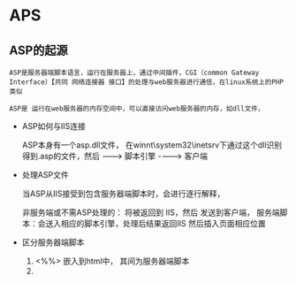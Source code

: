 # APS

## ASP的起源

	ASP是服务器端脚本语言，运行在服务器上，通过中间插件，CGI（common Gateway Interface）【共同 网络连接器 接口】的处理与web服务器进行通信，在linux系统上的PHP类似

	ASP是 运行在web服务器的内存空间中，可以直接访问web服务器的内存，如dll文件，

- ASP如何与IIS连接

	ASP本身有一个asp.dll文件， 在winnt\system32\inetsrv下通过这个dll识别得到.asp的文件，然后 ---> 脚本引擎 ----> 客户端

- 处理ASP文件

	当ASP从IIS接受到包含服务器端脚本时，会进行逐行解释，

	非服务端或不需ASP处理的：   将被返回到 IIS，然后 发送到客户端，
	服务端脚本：会送入相应的脚本引擎，处理后结果返回IIS 然后插入页面相应位置

- 区分服务器端脚本
	
	1. <%%>   嵌入到html中， 其间为服务器端脚本
	2. <script language="vbscript" RUNAT="server">	当内嵌script的 runat值为 server时 服务器端，为client时为用户端
	3. 同时也支持 script sec进行外链

标记语言 确定编码 <%@ language="vbscript" codepage="65001"%>

---

## request 与 Response对象

### requset对象

- 属性

	TotalBytes	- 	返回客户端发送来字符流的字节数

- 方法

	BinaryRead	-	根据描述，99.99% 不会用到



- 集合

	queryString	-	获取get 提交的数据

	Form		- 	获取post提交的数据

	serverVariable-	获取http报文头，以及web服务器环境变量信息

	cookies		-	获取用户系统发送的所有cookies集合

	clientCertificate- 获取客户端身份权限数据


### response对象

- 属性
	
	buffer	-	可读写，设置  页面是否 先缓冲

	contentType-可读写，设置Response对象的http内容类型

	Expires	-	可读写，设置浏览器缓存页面的时间，

	expiresAbsolute-	可读写，设置页面过期时间

	Status	-	返回服务器对客户端相应的各种状态值

	isClientConnected-	判断客户端与服务器断开连接

- 方法

	write(str)	-	向客户端发送数据

	redirect(url)-	是浏览器重定向到 url

	clear 		-	将服务器缓存中的信息清除

	flush		-	将服务器缓存的数据发送到浏览器

	end			-	结束处理页面脚本，并返回当前已创建内容

	binaryWrite(safeArray)-	在当前的http输出流中写入variant类型的SafeArray，而不经过任何字符转换，通过用于二进制数据 或者图像文件的二进制字节

	addHeader	-	增加带有一个要发送到客户应用程序的特殊HTTP头，他不代替现有的标题，一旦标题被添加就不能删除

	appendToLog()-	给服务器日志添加条目



## Application 与 Session对象

### application

- 集合

	1. contents: 没有使用<OBJECT>元素定义的存储于Application对象中的所有变量的集合，可以省略Contents而直接访问 即  Application("use")

	2. staticObject: 使用<Object> 元素定义的存储于Application对象中所有的变量的一个集合的集合

- 方法
	
	1. Contents.Remove("var"): 从Application.content结合中删除一个名为var的变量

	2. contents.removeAll(): 从appclition对象中删除所有变量

	3. Lock： 锁定Appliction对象那个，使得只有当前的ASP页面内容能够进行访问

	4. Unlock： 解除对象的锁定

- 事件

	1. onStart： 当ASP启动时出发，在所有网页，session的创建之前

	2. onEnd： 在asp应用程序结束时出发，
*处理 onStart和onEnd 事件的函数要放在Global.asa中，当创建一个应用程序时会自动生成global.asa，global.asa 对用户时不可见的，在global.asa中要使用 <\script>标记来规定脚本类型，且global.asa中不能有任何输出语句*

### session对象

其实就是指访问者从到达某个特定位置 到离开位置的那段时间，每个访问都会单独的获取一个session
与Application对象相比  session对象更接近于 普通应用程序中的 **全局变量**， 全局变量在程序执行的过程中始终有效，其他的用户同时启动该程序的副本 使 该程序 的各个实例使用各自的全局变量，在两个继承之间相互不能访问，绝大多数情况下session对象被做为全局变量，以实现在该应用的所有页面中的共享信息

- 设置
	
	session("msg") = 'msg'

- 取出

	session("msg")

- 属性
	
	1. sessionID：只读返回 sessionid

	2. timeout： 可读写，定义时限

	3. codePage： 定义浏览器中显示的内容的  代码页
		这里代码页的意思 大概有点像ASCII编码

	4. LCID： 可读写，定义发送到浏览器页面地区标识

- 方法
	
	1. abandon： 清除存储在Session中的所有对象和变量

	2. contents.remove("var"): 在session合集中删除 var变量

	3. contents.removeAll() 从合集中删除所有变量

- 事件 
	
	1. onStart: 

	2. onEnd


## server对象

- 属性
	
	1. scriptTimeout   设置超时时间，默认单位为 s

- 方法
	
	1. HTMLEncode： 将字符串 以 html的编码输出

	2. URLEncode： 将输入的字符串 无效 字符转化成 等价的URL条目

	3. MapPath： 返回虚拟路径实际在服务器上的实际路径

	4. createObject： 创建以注册到服务器上的Activex组件

	5. Excute方法： 停止当前页面的执行，把控制转到指定页面  session等也传递到此页面， 当前页面执行完后 控制传回原页面

	6. transfer： 与excute方法类似，不同在于 新页面执行完毕，会结束执行过程

	7. GetLastError: 返回ASPError对象的引用，包含最后一次报错数据
---
- #include 引用外部文件
```asp
'相对于当前真实目录的引用
<!--#include file="./wwwroot/index.asp" -->

'相对于web虚拟目录的引用
<!--#include virtual="./wwwroot/index.asp"-->

与 Excute 相反
```

---

## ADO组件(AvtiveX Data Object)


### SQL

1. 数据库查询 Select

```
select [all | distinct] <目标表达式>[,<目标表达式2>]

from <表名1>[,<表名2>]
[where <条件表达式>]
[group by <列名1> [having<条件表达式>]]
[order by <列名2> [ASC | Desc]]
```

- 条件表达式
	
	除了常规的 比较表达式之外 还有

	1. between...and 和 not between...and

```asp
where age between 18 and 50
```
	
	2. like 和 not like

```asp
	where name like "__斌"
	'模糊搜索    * 斌 ，  _  代表  一个字符 汉字需要两个字符

	where name like "%斌"
	'模糊搜索   ...斌，  % 代表任意字符长度
```

	3. And 和 or  来链接多个条件

	4. order by 对获取的数据进行排序

```asp
	order by userID, sage Desc
	'默认 是升序  在后面加 Desc就可以 改为降序排列
```

	5. distinct删除重复行

```asp
	select distinct age from studentList
	where sex = "male"

	'就是在 要 select 的条件表达式前 加一个关键字  distinct
	'这样返回的数据就会  删除重复的数据
```
	
	6. top n [precent]限制返回行数

```asp
	select top 2 name from studentList 
	where like "赵%"

	'这里 在目标表达式前面添加 top 2 则最多返回 2条符合的数据，也可以 top 20 percent 可以返回所有符合条件的数据中的20%'
```

	7. 多表查询

	where [<表名1>.]<列名1> = [<表名2>.]<列名2>


2. insert 插入 

```asp
	insert into studentList
	value ("0123", "zhaoxue", "female", 20)
```

3. Update更新数据

```asp
	update studentList
	set age = 22
	where name = "weibin"
```

4. Delete 删除操作

```asp
delete
from studentList
where no = "13246"
```


5. 函数合集

*const*记录条数

```asp
const([all|distinct]<要查询的表名，列名>)
```

```asp
	Select Count(*) From Student
```

*sum*数值总和

```asp
sum([all|distinct]<要计算的列>)
```

*avg*数值 平均值

```asp
avg([all|distinct]<要计算的列>)
```

*max*返回一列中最大值

```asp
max([all|distinct]<列名>)
```

*min*一列中的最小值

```asp
min([all|distinct]<列名>)
```

6. 存储过程

创建存储过程

```asp
create procedure[拥有者,]存储过程名[;程序编号][(参数#1,....,参数#n)]
[with
{recompile | necryption | recompile, encryption}
]
[for replication]
```

### 连接数据库

#### SQLServer 数据库

1. 通过DSN链接数据库 (存在较明显缺陷)

```asp
	<%
		set con = server.createObject("adodb.connection")
		con.open "DSN = data; UID = LoginID; PWD=password"
	%>
```

2. 使用OLEDB链接数据库

```asp
	<%
		set Conn = server.createObject("adodb.connection")
		Conn.connectionString = "driver={sql server};server=10.30.1.99;uid=dev;pwd=dev;dataBase=Development"
		Conn.open
		'这里数据库就链接上了 就可以进行操作了

		Conn.close
		set Conn = nothing
	%>
```


### connection 对象

1. connection 对象的创建

```asp
set conn = server.createObject("adodb.connection")
```

2. connection 对象的属性

```html
Attribute		用于指定一个对下那个的一个或多个特性
```


	1. attribute：
		定义connection对象的事件处理方法，
		1） 设置为131072 或 adXactCommitRetaining 的 ADODB常数----数据写入数据库，另个一个事务将自动启动 即： 保留提交
		2） 设置为26214
		
		
		
		4 或 adXactAbortRataining的adodb常量---- 事务被取消则另一个事务会自动启动   即： 保留取消

	2. commandTimeOut
		设置超时时间，如果在限定时间内没有完成指令，就会报错，默认值为30S， 可以设置成任意值，当设置为0就取消超时判断

	3. connectionString
		以key:value包含用于建立链接数据源的信息。

		connectionString的5个属性
		1) DSN : 数据源名*
		2）PWD : 数据源名*
		3）UID : 访问数据源的用户账号
		4）Provider : 指定用来连接数据提供者的名称
		5）FileName : 指定数据源的某这个特定文件

*在connection对象打开之前connectionString是可以读写的，而当connection对象打开之后 connectionString 变为只读*

	4. connectionTimeout
		创建连接所需要的时间， 缺省为15s    0 为 不限时间
	5. defaultDatabase
		用来定义connection链接缺省时  默认链接的数据库
	6. mode属性
		用来表示连接的权限，这个属性只能在connection对象没有打开的时候设置，其可以设置的值如下

```
	adModeUnknow			默认值，表示权限尚未设置或无法确定
	adModeRead				只读模式
	adModeWrite				只写模式
	adModeReadWrite			读写模式
	adModeShareDenyRead		防止其他用户使用读权限打开连接
	adModShareDenyWrite		防止其他用户使用写权限打开连接
	adModeShareExclusive	防止其他用户使用读/写权限打开连接
	adModeShareNone			表示其他用户不得用任何方式打开连接
```
	
	7. provider属性
		该属性返回或设置  数据提供者的名称，
	8. IsolationLevel属性
		表示connection对象的隔离级别  可读写    下次调用  biginTrans方法才会生效
	9. Provider 指定数据提供者的名字
	10.state 对象状态
	11.version 指定当前使用ADO的版本 

3. Connection对象的方法

```html
open			打开与数据库的链接
close			关闭与数据库的链接
	
			'close断开连接后 connection对象也被释放，要再用需要重新创建
			'一般close后 还要设置 Conn = nothing

BeginTrans		生成一个新的事务
commitTrans		用于保存当前事务的所有修改
RollbackTrans	用于取消当前事务所做的修改并结束该事务

execute			执行指定的  字符串格式语句
	set res = connection.execute(commendText,recordsAffected, options)
	三个参数 
		commendText——* 是SQL命令字符串
		recordsAffected—— 长整型变量保存SQL操作记录
		option—— 指定commendText的性质
			1) adCmdTxt			SQL串
			2) adCmdTable		表名
			3) adCmdStoreproc	存储过程
			4) adCmdUnknown		默认值--不指定

openShchema		用于打开服务器端数据库的计划信息
```

4. connection对象的errors集合

	属性： 
	1.count 		返回错误对象个数
	2.item 			返回具体的错误对象
	方法：
	1. 清除Errors合集的所有错误成员
	对象：
	1. description	返回错误信息
	2. number		返回错误代码
	3. source 		返回错误对象
	4. SQLState		返回错误代码
	5. nativeError		对应特定数据提供者代码？？？？？
	6. HelpFile、 helpcontext   帮助文档

### Command对象

#### 创建Command对象

```asp
	database="数据库名"
	str="provider= 提供者; data source = 虚拟路径对应的物理路径"

	set oCon = server.createObject("adodb.connection")
	oCon.open str  '链接数据库'

	set oCmd = server.createObject("adodb.command")

	oCmd.activeConnection = oCon	'设置cmd对象所属的con对象

```


#### comand对象的属性

activeConnection	**指定command对象所述的connection对象**
commandText			定义命令
commandTimeOut		设置指令执行时间， 0 则不限时
commandType			指定命令类型，优化数据性能
prepared			执行前是否保存命令的编译版本
name 				指定command的名称


#### command对象的方法

execute 		执行字符串个是命令
createParameter 使用指定属性创建parameter对象
cancel			取消执行挂起的异步Execute方法的调用



#### command对象的parameters集合
	
	属性 
		count : 返回command对象的参数的个数
		item  : 返回某个参数
	方法
		append:	调用command 对象的createObject方法创建一个参数后使用 append 将参数添加到 parameters集合中

		delete: 用于删除parameters集合中的parameter对象 

#### parameter对象
	parameters是 command对象的所有参数的集合，而么一个参数就是一个parameter对象，

	parameter对象的属性

	1. Attributes 设置或返回所能接受的任何特殊类型的数据


#### command对象的使用

```
	set oCon = server.createObject("adodb.connection")
	oCon.open str 

	set oCmd = server.createObject("adodb.command")
	set oCmd.activeConnection = oCon

	oCmd.commandText = "select * from student"
	oCmd.commandType = adCmdText
	oCmd.Execute
```
使用这个 command对象  要用activeConnection指明这是哪个链接的命令
然后 使用 .commandText 来执行SQL语句

如果要操作返回记录集
	RS = oCmd.Execute() 操作RS即可

### recordset  对象

1. recordest对象的属性

```html
activeConnection  rw 指向此对象对应的connection

absolutePage	rw 指定当前页

absolutePosition rw 在记录集中的位置序号

source 			rw 用于设置或返回字符串

BOF 			ro 标记， 当前记录位置在recordSet对象的第一个记录之前

EOF 			ro 标记，当前记录位置在recordset对象的最后一个记录之后

CursorLocation 	rw 设置或返回游标位置


cursorType 		rw 在recordSet对象中的游标类型

PageCount 		ro 返回记录集中总的逻辑页数

pagesize		rw 制定逻辑页面的记录个数默认为10

RecordCount	 	ro 	记录集中的记录总数

BookMark		rw 返回唯一标识 recordSet 对象中当前记录的书签， 后者将recordSet对象的当前记录设置为由有效书签所标记的记录

maxRecords	 	rw 限制从数据库中查询返回到一个记录集中的记录数目

```

##### CursorType属性

指示*出在RecordSet对象中游标的类型*

###### 游标的类型

1. adOpenForwardOnly：默认游标，只能在记录集中向前移动，可以进行遍历且速度较快
2. adOpenKeyset：键集游标，游标可以前后移动，其他用户可以修改，但是不能增删
3. adOpenDynameic： 动态游标，可以前后移动， 其他用户对记录的任何操作，都会反应到记录集中，这种游标消耗资源较多
4. adOpenStatic: 静态游标， 可以前后移动，但任何操作不会影响到结果集

##### LockType属性

*当不止一个用户同时改变一个记录时，数据库应如何处理*

1. adLockReadOnly： 默认值   只读锁定，   不允许修改记录
2. adLockPessimistic： 保守是锁定，在编辑一个记录时立即锁定他，即 只能有一个用户进行编辑一条记录
3. adLockOptimistic： 开放是锁定，只有调用update方法才能锁定记录
4. adLockBatchOptimistic： 开放式批锁定，指定记录只能成批的更新

```asp
<%
	set conn =  server.CreateObject("adodb.connection")
	conn.connectionString = "..........."
	conn.open


	set rs = server.createObject("adodb.recordSet")

	rs.open "select * from student", conn, adOpenFrowardOnly, adLockPessimistic
	

	rs.close
	set rs = nothing

	conn.close
	set conn = nothing
%>
```


#### recordset对象的方法

```html
addNew 				向记录集中添加一条新记录
delete 				删除当前记录或记录组
move 				在记录中向前或向后移动指定数目的记录数
moveFirst 			移动到第一条记录
moveLast 			移动到最后一条记录
moveNext 			移动到下一条记录
movePrevious 		移动到前一条记录
open 				打开记录集
close 				关闭记录集
update 				保存对当前记录集所做的修改
getRows 			将记录集中的多个记录读取到数组中
updateBatch 		当记录集处于批量更新模式时，保存对该批量记录的修改

```

##### Open()方法

```html
recordSet.open [source],[activeConnection],[CursorType],[LockType],[options]
'select的SQL语句, conn, 指针类型, 锁定类型, 
```
option参数是  标识 RecordeSet的类型

##### Move()方法

```asp
recordSet.move n, start
'n为要移动的步数，正数前进，负数倒退
'start是一个选择变量，根据有表中的bookMark
'书签值移动指针记录，如果不传BookMark的值，相对于当前记录进行移动
```
用于在记录集中向前或向后移动给定记录个数，

##### getRows() 方法

```asp
myArray = rescordset.getrows(rows, start, fields)
'rows:取出数组的行数，如果省略，那么记录集中所有记录都被取出放入数组中
'start： 指定从何处开始去记录
'fields: 指定要读取的字段
```
用于从数据源中读取数据，将取出的数据放入一个数组中

##### AddNew() 与 Update()方法
使用recordSet对象的AddNew()和Update()方法

```asp
<%
rs.open "......",conn
	rs.addnew
	rs("user") = trim(request("username"))
	rs("pass") = trim(request("password"))
		'...............
rs.update
rs.close
set rs = nothing
%>
'这种方法效率较低,费性能不建议使用'
```

#### recordset对象的fields集合

	fields集合是Recordset对象的字段集合
	感觉像是一个笨重的二维数组,切换到下一行需要 movenext

	count属性： 返回RecordSet的列数，可以用来遍历
	注意是列数 只能遍历curosr指向的这一行

```asp
<%
conn.open
set rs = setver.createObject("adodb.recordset")
rs.open "select * from Student", conn
do while not rs.eof
for i = 0 to rs.fields.count-1
response.writh rs(i) & "&nbsp;&nbsp;"
next
%>
<br>
<%
rs.movenext
loop
rs.close
set rs= notheing 
conn.close
set conn = nothing

%>
```


Item属性： 可以访问RecordSet指定的字段， Item属性是Fields集合的默认属性，一次访问一个字段值时，可以使用一下的几种不同的方法

```asp
RecordSet.Fields.item(2)
RecordSet.Fields.item("name")
RecordSet.fiels(2)
RecordSet.Fields("name")
RecordSet(2)
RecordSet("name")	'直接使用rs.name其实底层是调用了item
```

#### field对象

*fields集合中的一条就是field对象*

- 属性

```asp
actualSize	ro	返回当前记录一个字段的实际长度
attributes 		指定字段的特的属性
defineSize 		在数据源中定义，返回字段的最大尺寸
name 			返回字段的名字
value 			可缺省属性，返回字段值 与 re(i)返回一致
numericScale ro	把序号数字返回给数字型field对象能识别的10进制
originalValue	定义修改前的字段值
precision 		设置或返回可以用field对象中显示数字值得整个数字序号
```



```asp
...

response.write rs(i).name
response.write rs(i).value
response.write rs(i)

...
'这里的i 是 通过0 到 rs.fields.count-1 遍历的 i
```

- 方法 

*如果field对象的Attributes属性取值为adFldLong则可用以下两种方法*

AppendChunk
*使用appendChunk方法将长文本和二进制数据插入到字段中*

GeChunk

*从字段中取出长文本或二进制数据*

```asp
set myChunk = field.getChunk(bytesNum)

```

#### recirdSet对象的使用

返回数据分页

```asp
	RS.PageSize = 5			'设置返回每页数据的个数
	allPage = RS.pageCount 	'根据每页多少数据的到的总页数
	RS.AbsolutePage = 2		'设置RS 返回的是第几页

	'之后对rs进行遍历   以pageSize  每次减一 减到1  截取每页长度

```




编写asp文件时的编码

```asp

<%@ language="vbscript" codepage="65001"%>

```

拼接 json字符串

```asp
<%@ language="vbscript" codepage="65001"%>
<%
set Conn = server.createObject("adodb.connection")
set Rs = server.createObject("adodb.recordSet")

Conn.ConnectionString = "driver={sql server}; server=10.30.1.99;uid=dev;pwd=dev;dataBase=Development"

Conn.Open

dim page, allPage

page = request.Form("page")

Rs.open "SELECT   TOP (200) Phone, Number, Name, Sex, Department, IDCard, JoinDate, Birthday FROM P_User", Conn, 1, 3


If Not (Rs.Bof and Rs.Eof) Then
	Rs.PageSize = 5
	allPage = Rs.pageCount

	' response.write RS.RecordCount
	' response.write page
	Rs.Absolutepage = page

	count = 1
	RequireJsonStr = "{""code"":0,""data"":{"
	do while not (Rs.Bof or Rs.Eof)
		RequireJsonStr = RequireJsonStr & """"&count&""":{""Phone"":"""&Rs("Phone")&""",""Number"":"""& Rs("Number") &""",""Name"":"""&Rs("Name")&""",""Sex"":"""& Rs("Sex") &""",""Department"":"""& Rs("Department") &""",""IDCard"":"""&Rs("IDCard")& """,""JoinDate"":"""&Rs("JoinDate")&""",""Birthday"":"""&Rs("Birthday")&"""},"
		count = count + 1
		Rs.movenext
	loop
	' response.write(len(RequireJsonStr))
	RequireJsonStr = left(RequireJsonStr,len(RequireJsonStr) - 1)
	response.write RequireJsonStr &"},""count"":"&count-1&"}"

	Rs.Close
	set Rs = Nothing

Else
	response.write("无数据")
End If

Conn.close
set Conn = nothing

%>
```